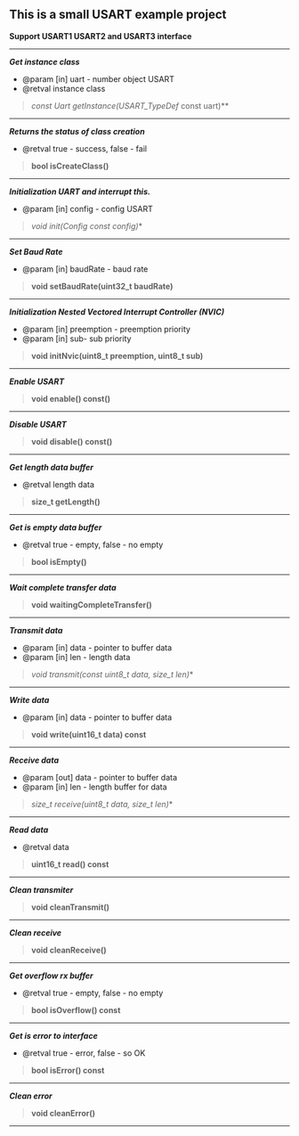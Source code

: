This is a small USART example project
----------------------------------------
**Support USART1 USART2 and USART3 interface**
>
---
***Get instance class***
* @param [in] uart - number object USART
* @retval instance class
>**const Uart* getInstance(USART_TypeDef* const uart)**
---
***Returns the status of class creation***
* @retval true -  success, false - fail
>**bool isCreateClass()**
---
***Initialization UART and interrupt this.***
* @param [in] config - config USART
>**void init(Config* const config)**
---
***Set Baud Rate***
* @param [in] baudRate - baud rate
>**void setBaudRate(uint32_t baudRate)**
---
***Initialization Nested Vectored Interrupt Controller (NVIC)***
* @param [in] preemption - preemption priority
* @param [in] sub- sub priority
>**void initNvic(uint8_t preemption, uint8_t sub)**
---
***Enable USART***
>**void enable() const()**
---
***Disable USART***
>**void disable() const()**
---
***Get length data buffer***
* @retval length data
>**size_t getLength()**
---
***Get is empty data buffer***
* @retval true - empty, false - no empty
>**bool isEmpty()**
---
***Wait complete transfer data***
>**void waitingCompleteTransfer()**
---
***Transmit data***
* @param [in] data - pointer to buffer data
* @param [in] len - length data
>**void transmit(const uint8_t* data, size_t len)**
---
***Write data***
* @param [in] data - pointer to buffer data
>**void write(uint16_t data) const**
---
***Receive data***
* @param [out] data - pointer to buffer data
* @param [in] len - length buffer for data
>**size_t receive(uint8_t* data, size_t len)**
---
***Read data***
* @retval data
>**uint16_t read() const**
---
***Clean transmiter***
>**void cleanTransmit()**
---
***Clean receive***
>**void cleanReceive()**
---
***Get overflow rx buffer***
* @retval true - empty, false - no empty
>**bool isOverflow() const**
---
***Get is error to interface***
* @retval true - error, false - so OK
>**bool isError() const**
---
***Clean error***
>**void cleanError()**
---
